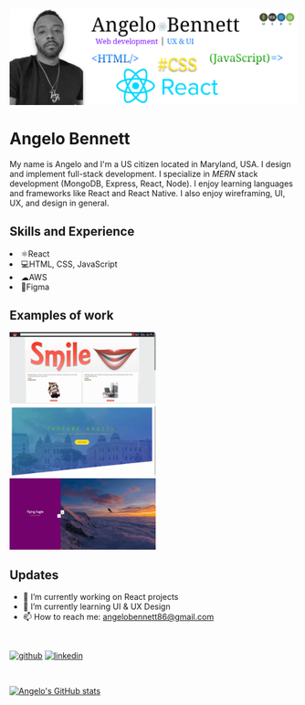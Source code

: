 ![Design and Development](https://github.com/ahbenn86/ahbenn86/blob/main/Github%20banner%202.png)

# Angelo Bennett
My name is Angelo and I'm a US citizen located in Maryland, USA. I design and implement full-stack development. I specialize in *MERN* stack development (MongoDB, Express, React, Node). I enjoy learning languages and frameworks like React and React Native. I also enjoy wireframing, UI, UX, and design in general.

## Skills and Experience
<li> ⚛React
<li> 💻HTML, CSS, JavaScript
<li> ☁AWS
<li> 🎨Figma

## Examples of work
<img src="https://github.com/ahbenn86/ahbenn86/blob/main/smile.gif" width="256"/>   <img src="https://github.com/ahbenn86/ahbenn86/blob/main/capture-brazil.gif" width="256"/>   <img src="https://github.com/ahbenn86/ahbenn86/blob/main/vertical-slider.gif" width="256"/>
  
## Updates
- 🔭 I’m currently working on React projects 
- 🌱 I’m currently learning UI & UX Design 
- 📫 How to reach me: angelobennett86@gmail.com 
</br>

[<img src='https://cdn.jsdelivr.net/npm/simple-icons@3.0.1/icons/github.svg' alt='github' height='40'>](https://github.com/ahbenn86)  [<img src='https://cdn.jsdelivr.net/npm/simple-icons@3.0.1/icons/linkedin.svg' alt='linkedin' height='40'>](https://www.linkedin.com/in/abennett2/) 

</br>

[![Angelo's GitHub stats](https://github-readme-stats.vercel.app/api?username=ahbenn86)](https://github.com/ahbenn86/github-readme-stats)









